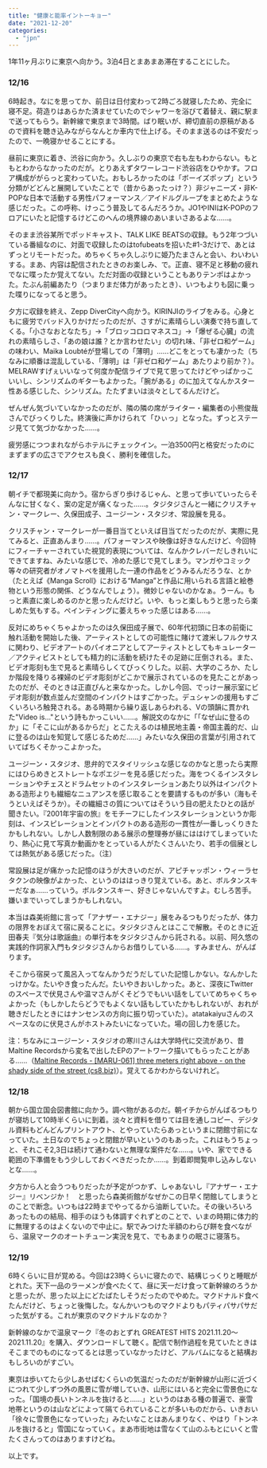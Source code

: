 ```yaml
---
title: "健康と能率イントーキョー"
date: "2021-12-20"
categories: 
  - "jpn"
---
```


1年11ヶ月ぶりに東京へ向かう。3泊4日とまあまあ滞在することにした。

### 12/16

6時起き。なにを思ってか、前日は日付変わって2時ごろ就寝したため、完全に寝不足。荷造りはあらかた済ませていたのでシャワーを浴びて着替え、親に駅まで送ってもらう。新幹線で東京まで3時間。ばり眠いが、締切直前の原稿があるので資料を聴き込みながらなんとか車内で仕上げる。そのまま送るのは不安だったので、一晩寝かせることにする。

昼前に東京に着き、渋谷に向かう。久しぶりの東京で右も左もわからない。もともとわからなかったのだが。とりあえずタワーレコード渋谷店をひやかす。フロア構成ががらっと変わっていた。おもしろかったのは「ボーイズポップ」という分類がどどんと展開していたことで（昔からあったっけ？）非ジャニーズ・非K-POPな日本で活動する男性パフォーマンス／アイドルグループをまとめたような感じだった。この呼称、けっこう普及してるんだろうか。JO1やINIはK-POPのフロアにいたと記憶するけどこのへんの境界線のあいまいさあるよな……。

そのまま渋谷某所でポッドキャスト、TALK LIKE BEATSの収録。もう2年つづいている番組なのに、対面で収録したのはtofubeatsを招いた#1-3だけで、あとはずっとリモートだった。めちゃくちゃ久しぶりに姫乃たまさんと会い、わいわいする。まあ、内容は配信されたときのお楽しみ、で。正直、寝不足と移動の疲れでなに喋ったか覚えてない。ただ対面の収録ということもありテンポはよかった。たぶん前編あたり（つまりまだ体力があったとき）、いつもよりも図に乗った喋りになってると思う。

夕方に収録を終え、Zepp DiverCityへ向かう。KIRINJIのライブをみる。心身ともに疲労でバッド入りかけだったのだが、さすがに素晴らしい演奏で持ち直してくる。「小さなおとなたち」→「ブロッコロロマネスコ」→「爆ぜる心臓」の流れの素晴らしさ、「あの娘は誰？とか言わせたい」の切れ味、「非ゼロ和ゲーム」の味わい、Maika Loubtéが登場しての「薄明」……どこをとっても凄かった（ちなみに順番は混乱している、「薄明」は「非ゼロ和ゲーム」あたりより前か？）。MELRAWすげぇいいなって何度か配信ライブで見て思ってたけどやっぱかっこいいし、シンリズムのギターもよかった。「腕がある」のに加えてなんかスター性ある感じした、シンリズム。たたずまいは淡々としてるんだけど。

ぜんぜん気づいていなかったのだが、隣の隣の席がライター・編集者の小熊俊哉さんでびっくりした。終演後に声かけられて「ひぃっ」となった。ずっとステージ見てて気づかなかった……。

疲労感につつまれながらホテルにチェックイン。一泊3500円と格安だったのにまずまずの広さでアクセスも良く、勝利を確信した。

### 12/17

朝イチで都現美に向かう。宿からぎり歩けるじゃん、と思って歩いていったらそんなに甘くなく、案の定足が痛くなった……。タジタジさんと一緒にクリスチャン・マークレー、久保田成子、ユージーン・スタジオ、常設展を見る。

クリスチャン・マークレーが一番目当てといえば目当てだったのだが、実際に見てみると、正直あんまり……。パフォーマンスや映像は好きなんだけど、今回特にフィーチャーされていた視覚的表現については、なんかクレバーだしきれいにできてますね、みたいな感じで、冷めた感じで見てしまう。マンガやコミック等々の研究者がオノマトペを援用した一連の作品をどうみるんだろうな、とか（たとえば《Manga Scroll》における“Manga”と作品に用いられる言語と絵巻物という形態の関係、どうなんでしょう）。微妙じゃないのかなぁ。うーん。もっと素直に楽しめるのかと思ったんだけど。いや、もっと楽しもうと思ったら楽しめた気もする。ペインティングに萎えちゃった感じはある……。

反対にめちゃくちゃよかったのは久保田成子展で、60年代初頭に日本の前衛に触れ活動を開始した後、アーティストとしての可能性に賭けて渡米しフルクサスに関わり、ビデオアートのパイオニアとしてアーティストとしてもキュレーター／アクティビストとしても精力的に活動を続けたその足跡に圧倒される。また、ビデオ彫刻も生で見ると素晴らしくてびっくりした。以前、大学のころか、たしか階段を降りる裸婦のビデオ彫刻がどこかで展示されているのを見たことがあったのだが、そのときは正直ぴんと来なかった。しかし今回、でっけー展示室にビデオ彫刻が数点並んだ空間のインパクトはすごかった。デュシャンの援用もすごくいろいろ触発される。ある時期から繰り返しあらわれる、Vの頭韻に貫かれた"Video is..."という詩もかっこいい……。解説文のなかに「「なぜ山に登るのか」に「そこに山があるからだ」とこたえるのは植民地主義・帝国主義的だ、山に登るのは山を知覚して感じるためだ……」みたいな久保田の言葉が引用されていてばちくそかっこよかった。

ユージーン・スタジオ、思弁的でスタイリッシュな感じなのかなと思ったら実際にはひらめきとストレートなポエジーを見る感じだった。海をつくるインスタレーションやチェスとドラムセットのインスタレーションあたり以外はインパクトある造形よりも繊細なニュアンスを感じ取ることを要請するものが多い（海もそうといえばそうか）。その繊細さの質についてはそういう目の肥えたひとの話が聞きたい。『2001年宇宙の旅』をモチーフにしたインスタレーションというか彫刻は、インスピレーションとインパクトのある造形の一貫性が一番しっくりきたかもしれない。しかし人数制限のある展示の整理券が昼にははけてしまっていたり、熱心に見て写真か動画かをとっている人がたくさんいたり、若手の個展としては熱気がある感じだった。（注）

常設展は足が痛かった記憶のほうが大きいのだが、アピチャッポン・ウィーラセタクンの映像がよかった、というのははっきり覚えている。あと、ボルタンスキーだなぁ……っていう。ボルタンスキー、好きじゃないんですよ。むしろ苦手。嫌いまでいってしまうかもしれない。

本当は森美術館に言って「アナザー・エナジー」展をみるつもりだったが、体力の限界をおぼえて宿に戻ることに。タジタジさんとはここで解散。そのときに近田春夫『気分は歌謡曲』の単行本をタジタジさんから託される。以前、阿久悠の実践的作詞家入門もタジタジさんからお借りしている……。すみません、がんばります。

そこから宿戻って風呂入ってなんかうだうだしていた記憶しかない。なんかしたっけかな。たいやき食ったんだ。たいやきおいしかった。あと、深夜にTwitterのスペースで伏見さんや温マさんがくそどうでもいい話をしていてめちゃくちゃよかった（もしかしたらどうでもよくない話もしていたかもしれないが、おれが聴きだしたときにはナンセンスの方向に振り切っていた）。atatakaiyuさんのスペースなのに伏見さんがホストみたいになっていた。場の回し力を感じた。

注：ちなみにユージーン・スタジオの寒川さんは大学時代に交流があり、昔Maltine Recordsから変名で出したEPのアートワーク描いてもらったことがある……（[Maltine Records - \[MARU-061\] three meters right above - on the shady side of the street (cs8.biz)](http://maltinerecords.cs8.biz/61.html)）。覚えてるかわからないけれど。

### 12/18

朝から国立国会図書館に向かう。調べ物があるのだ。朝イチからがんばるつもりが寝坊して10時半くらいに到着。淡々と資料を借りては目を通しコピー、デジタル資料もどんどんプリントアウト、とやっていたらあっというまに閉館寸前になっていた。土日なのでちょっと閉館が早いというのもあった。これはもうちょっと、それこそ2,3日は続けて通わないと無理な案件だな……。いや、家でできる範囲の下準備をもう少ししておくべきだったか……。到着即閲覧申し込みしないとな……。

夕方から人と会うつもりだったが予定がつかず、しゃあないし『アナザー・エナジー』リベンジか！　と思ったら森美術館がなぜかこの日早く閉館してしまうとのことで断念。いつもは22時までやってるから油断していた。その後いろいろあったものの結局、相手のほうも体調すぐれずとのことで、いまの時期に体力的に無理するのはよくないので中止に。駅でみつけた半額のわらび餅を食べながら、温泉マークのオートチューン実況を見て、でもあまりの眠さに寝落ち。

### 12/19

6時くらいに目が覚める。今回は23時くらいに寝たので、結構じっくりと睡眠がとれた。天下一品のラーメンが食べたくて、昼に天一だけ食って新幹線のろうかと思ったが、思った以上にどたばたしそうだったのでやめた。マクドナルド食べたんだけど、ちょっと後悔した。なんかいつものマクドよりもパティパサパサだった気がする。これが東京のマクドナルドなのか？

新幹線のなかで温泉マーク『冬のおとずれ GREATEST HITS 2021.11.20〜2021.11.20』を購入、ダウンロードして聴く。配信で制作過程を見ていたときはそこまでのものになってるとは思っていなかったけど、アルバムになると結構おもしろいのがすごい。

東京は歩いてたら少しあせばむくらいの気温だったのだが新幹線が山形に近づくにつれて少しずつ外の風景に雪が増していき、山形にはいると完全に雪景色になった。「国境の長いトンネルを抜けると……」というのはある種の普遍で、豪雪地帯というのは山などによって隔てられていることが多いものだから、いきおい「徐々に雪景色になっていった」みたいなことはあんまりなく、やはり「トンネルを抜けると」雪国になっていく。まあ市街地は雪なくて山のふもとにいくと雪たくさんってのはありますけどね。

以上です。

